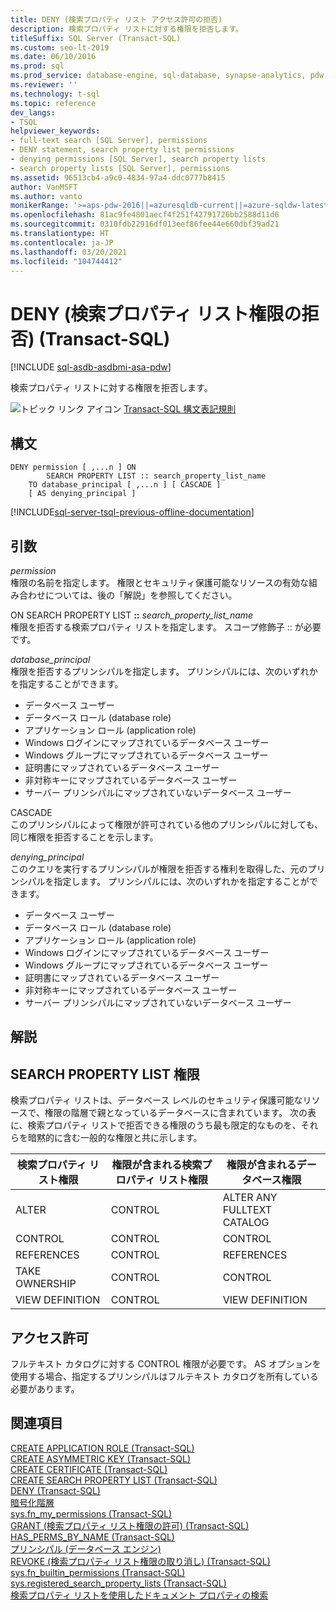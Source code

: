 ```yaml
---
title: DENY (検索プロパティ リスト アクセス許可の拒否)
description: 検索プロパティ リストに対する権限を拒否します。
titleSuffix: SQL Server (Transact-SQL)
ms.custom: seo-lt-2019
ms.date: 06/10/2016
ms.prod: sql
ms.prod_service: database-engine, sql-database, synapse-analytics, pdw
ms.reviewer: ''
ms.technology: t-sql
ms.topic: reference
dev_langs:
- TSQL
helpviewer_keywords:
- full-text search [SQL Server], permissions
- DENY statement, search property list permissions
- denying permissions [SQL Server], search property lists
- search property lists [SQL Server], permissions
ms.assetid: 96513cb4-a9c0-4834-97a4-ddc0777b8415
author: VanMSFT
ms.author: vanto
monikerRange: '>=aps-pdw-2016||=azuresqldb-current||=azure-sqldw-latest||>=sql-server-2016||>=sql-server-linux-2017||=azuresqldb-mi-current'
ms.openlocfilehash: 81ac9fe4801aecf4f251f42791726bb2588d11d6
ms.sourcegitcommit: 0310fdb22916df013eef86fee44e660dbf39ad21
ms.translationtype: HT
ms.contentlocale: ja-JP
ms.lasthandoff: 03/20/2021
ms.locfileid: "104744412"
---
```

# <a name="deny-search-property-list-permissions-transact-sql"></a>DENY (検索プロパティ リスト権限の拒否) (Transact-SQL)
[!INCLUDE [sql-asdb-asdbmi-asa-pdw](../../includes/applies-to-version/sql-asdb-asdbmi-asa-pdw.md)]

  検索プロパティ リストに対する権限を拒否します。  
 
  
 ![トピック リンク アイコン](../../database-engine/configure-windows/media/topic-link.gif "トピック リンク アイコン") [Transact-SQL 構文表記規則](../../t-sql/language-elements/transact-sql-syntax-conventions-transact-sql.md)  
  
## <a name="syntax"></a>構文  
  
```syntaxsql
DENY permission [ ,...n ] ON  
        SEARCH PROPERTY LIST :: search_property_list_name  
    TO database_principal [ ,...n ] [ CASCADE ]  
    [ AS denying_principal ]  
```  
  
[!INCLUDE[sql-server-tsql-previous-offline-documentation](../../includes/sql-server-tsql-previous-offline-documentation.md)]

## <a name="arguments"></a>引数
 *permission*  
 権限の名前を指定します。 権限とセキュリティ保護可能なリソースの有効な組み合わせについては、後の「解説」を参照してください。  
  
ON SEARCH PROPERTY LIST **::** _search_property_list_name_  
 権限を拒否する検索プロパティ リストを指定します。 スコープ修飾子 :: が必要です。  
  
*database_principal*  
 権限を拒否するプリンシパルを指定します。 プリンシパルには、次のいずれかを指定することができます。  
  
-   データベース ユーザー  
-   データベース ロール (database role)  
-   アプリケーション ロール (application role)  
-   Windows ログインにマップされているデータベース ユーザー  
-   Windows グループにマップされているデータベース ユーザー  
-   証明書にマップされているデータベース ユーザー  
-   非対称キーにマップされているデータベース ユーザー  
-   サーバー プリンシパルにマップされていないデータベース ユーザー  
  
CASCADE  
 このプリンシパルによって権限が許可されている他のプリンシパルに対しても、同じ権限を拒否することを示します。  
  
*denying_principal*  
 このクエリを実行するプリンシパルが権限を拒否する権利を取得した、元のプリンシパルを指定します。 プリンシパルには、次のいずれかを指定することができます。  
  
-   データベース ユーザー  
-   データベース ロール (database role)  
-   アプリケーション ロール (application role)  
-   Windows ログインにマップされているデータベース ユーザー  
-   Windows グループにマップされているデータベース ユーザー  
-   証明書にマップされているデータベース ユーザー  
-   非対称キーにマップされているデータベース ユーザー  
-   サーバー プリンシパルにマップされていないデータベース ユーザー  
  
## <a name="remarks"></a>解説  
  
## <a name="search-property-list-permissions"></a>SEARCH PROPERTY LIST 権限  
 検索プロパティ リストは、データベース レベルのセキュリティ保護可能なリソースで、権限の階層で親となっているデータベースに含まれています。 次の表に、検索プロパティ リストで拒否できる権限のうち最も限定的なものを、それらを暗黙的に含む一般的な権限と共に示します。  
  
|検索プロパティ リスト権限|権限が含まれる検索プロパティ リスト権限|権限が含まれるデータベース権限|  
|-------------------------------------|------------------------------------------------|------------------------------------|  
|ALTER|CONTROL|ALTER ANY FULLTEXT CATALOG|  
|CONTROL|CONTROL|CONTROL|  
|REFERENCES|CONTROL|REFERENCES|  
|TAKE OWNERSHIP|CONTROL|CONTROL|  
|VIEW DEFINITION|CONTROL|VIEW DEFINITION|  
  
## <a name="permissions"></a>アクセス許可  
 フルテキスト カタログに対する CONTROL 権限が必要です。 AS オプションを使用する場合、指定するプリンシパルはフルテキスト カタログを所有している必要があります。  
  
## <a name="see-also"></a>関連項目  
 [CREATE APPLICATION ROLE &#40;Transact-SQL&#41;](../../t-sql/statements/create-application-role-transact-sql.md)   
 [CREATE ASYMMETRIC KEY &#40;Transact-SQL&#41;](../../t-sql/statements/create-asymmetric-key-transact-sql.md)   
 [CREATE CERTIFICATE &#40;Transact-SQL&#41;](../../t-sql/statements/create-certificate-transact-sql.md)   
 [CREATE SEARCH PROPERTY LIST &#40;Transact-SQL&#41;](../../t-sql/statements/create-search-property-list-transact-sql.md)   
 [DENY &#40;Transact-SQL&#41;](../../t-sql/statements/deny-transact-sql.md)   
 [暗号化階層](../../relational-databases/security/encryption/encryption-hierarchy.md)   
 [sys.fn_my_permissions &#40;Transact-SQL&#41;](../../relational-databases/system-functions/sys-fn-my-permissions-transact-sql.md)   
 [GRANT (検索プロパティ リスト権限の許可) &#40;Transact-SQL&#41;](../../t-sql/statements/grant-search-property-list-permissions-transact-sql.md)   
 [HAS_PERMS_BY_NAME &#40;Transact-SQL&#41;](../../t-sql/functions/has-perms-by-name-transact-sql.md)   
 [プリンシパル &#40;データベース エンジン&#41;](../../relational-databases/security/authentication-access/principals-database-engine.md)   
 [REVOKE (検索プロパティ リスト権限の取り消し) &#40;Transact-SQL&#41;](../../t-sql/statements/revoke-search-property-list-permissions-transact-sql.md)   
 [sys.fn_builtin_permissions &#40;Transact-SQL&#41;](../../relational-databases/system-functions/sys-fn-builtin-permissions-transact-sql.md)   
 [sys.registered_search_property_lists &#40;Transact-SQL&#41;](../../relational-databases/system-catalog-views/sys-registered-search-property-lists-transact-sql.md)   
 [検索プロパティ リストを使用したドキュメント プロパティの検索](../../relational-databases/search/search-document-properties-with-search-property-lists.md)  
  
  

